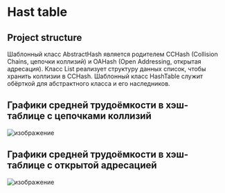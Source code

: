 # Hast table
## Project structure
Шаблонный класс AbstractHash является родителем CCHash (Collision Chains, цепочки коллизий) и OAHash (Open Addressing, открытая адресация).
Класс List реализует структуру данных список, чтобы хранить коллизии в CCHash.
Шаблонный класс HashTable служит обёрткой для абстрактного класса и его наследников.

## Графики средней трудоёмкости в хэш-таблице с цепочками коллизий
![изображение](https://user-images.githubusercontent.com/48650232/190893151-97d17873-f4f0-4d72-97a7-71972d47f982.png)

## Графики средней трудоёмкости в хэш-таблице с открытой адресацией
![изображение](https://user-images.githubusercontent.com/48650232/190893154-bef76096-bbd3-486f-91ce-dfc9b9ea14a7.png)
